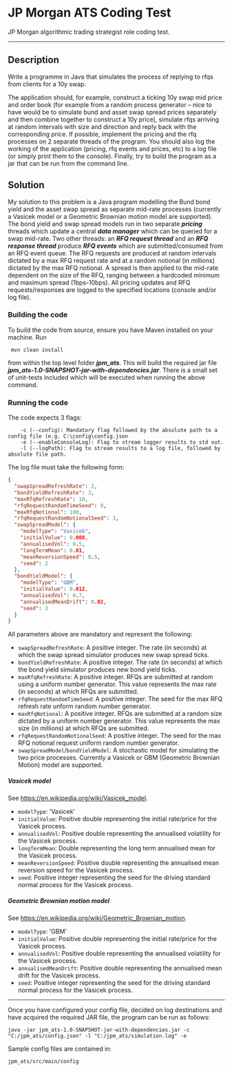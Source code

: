 # JP Morgan ATS Coding Test
JP Morgan algorithmic trading strategist role coding test.

---

## Description

Write a programme in Java that simulates the process of replying to rfqs from clients for a 10y swap.

The application should, for example, construct a ticking 10y swap mid price and order book (for example 
from a random process generator – nice to have would be to simulate bund and asset swap spread prices 
separately and then combine together to construct a 10y price), simulate rfqs arriving at random intervals 
with size and direction and reply back with the corresponding price. If possible, implement the pricing 
and the rfq processes on 2 separate threads of the program. You should also log the working of the 
application (pricing, rfq events and prices, etc) to a log file (or simply print them to the console). 
Finally, try to build the program as a jar that can be run from the command line.

## Solution

My solution to this problem is a Java program modelling the Bund bond yield and the asset swap spread as separate
mid-rate processes (currently a Vasicek model or a Geometric Brownian motion model are supported). The bond yield
and swap spread models run in two separate ***pricing*** threads which update a central ***data manager*** which
can be queried for a swap mid-rate. Two other threads: an ***RFQ request thread*** and an ***RFQ response thread*** 
produce ***RFQ events*** which are submitted/consumed from an RFQ event queue. The RFQ requests are produced at
random intervals dictated by a max RFQ request rate and at a random notional (in millions) dictated by the max RFQ 
notional. A spread is then applied to the mid-rate dependent on the size of the RFQ, ranging between a hardcoded minimum
and maximum spread (1bps-10bps). All pricing updates and RFQ requests/responses are logged to the specified locations
(console and/or log file).

### Building the code

To build the code from source, ensure you have Maven installed on your machine. Run 

` mvn clean install`

from within the top level folder ***jpm_ats***. This will build the required jar file
***jpm_ats-1.0-SNAPSHOT-jar-with-dependencies.jar***. There is a small set of unit-tests
included which will be executed when running the above command.

### Running the code

The code expects 3 flags:

```
    -c (--config): Mandatory flag followed by the absolute path to a config file (e.g. C:\config\config.json
    -e (--enableConsoleLog): Flag to stream logger results to std out.
    -l (--logPath): Flag to stream results to a log file, followed by absolute file path.
```

The log file must take the following form:

```json
{
  "swapSpreadRefreshRate": 2,
  "bondYieldRefreshRate": 3,
  "maxRfqRefreshRate": 10,
  "rfqRequestRandomTimeSeed": 0,
  "maxRfqNotional": 100,
  "rfqRequestRandomNotionalSeed": 1,
  "swapSpreadModel": {
    "modelType": "Vasicek",
    "initialValue": 0.008,
    "annualisedVol": 0.5,
    "longTermMean": 0.01,
    "meanReversionSpeed": 0.5,
    "seed": 2
  },
  "bondYieldModel": {
    "modelType": "GBM",
    "initialValue": 0.012,
    "annualisedVol": 0.7,
    "annualisedMeanDrift": 0.02,
    "seed": 3
  }
}
```

All parameters above are mandatory and represent the following:

* ```swapSpreadRefreshRate```: A positive integer. The rate (in seconds) at which the swap spread simulator produces new swap spread ticks.
* ```bondYieldRefreshRate```: A positive integer. The rate (in seconds) at which the bond yield simulator produces new bond yield ticks.
* ```maxRfqRefreshRate```: A positive integer. RFQs are submitted at random using a uniform number generator. This value represents the max 
rate (in seconds) at which RFQs are submitted.
* ```rfqRequestRandomTimeSeed```: A positive integer. The seed for the max RFQ refresh rate unform random number generator.
* ```maxRfqNotional```: A positive integer. RFQs are submitted at a random size dictated by a uniform number generator. This value 
represents the max size (in millions) at which RFQs are submitted.
* ```rfqRequestRandomNotionalSeed```: A positive integer. The seed for the max RFQ notional request uniform
random number generator.
* ```swapSpreadModel```/```bondYieldModel```: A stochastic model for simulating the two price processes. Currently 
a Vasicek or GBM (Geometric Brownian Motion) model are supported.

##### Vasicek model
See https://en.wikipedia.org/wiki/Vasicek_model.
* ```modelType```: 'Vasicek'
* ```initialValue```: Positive double representing the initial rate/price for the Vasicek process.
* ```annualisedVol```: Positive double representing the annualised volatility for the Vasicek process.
* ```longTermMean```: Double representing the long term annualised mean for the Vasicek process.
* ```meanReversionSpeed```: Positive double representing the annualised mean reversion speed for the Vasicek process.
* ```seed```: Positive integer representing the seed for the driving standard normal process for the Vasicek process.

##### Geometric Brownian motion model
See https://en.wikipedia.org/wiki/Geometric_Brownian_motion.
* ```modelType```: 'GBM'
* ```initialValue```: Positive double representing the initial rate/price for the Vasicek process.
* ```annualisedVol```: Positive double representing the annualised volatility for the Vasicek process.
* ````annualisedMeanDrift````: Positive double representing the annualised mean drift for the Vasicek process.
* ```seed```: Positive integer representing the seed for the driving standard normal process for the Vasicek process.

---

Once you have configured your config file, decided on log destinations and have acquired the required
JAR file, the program can be run as follows:

```java -jar jpm_ats-1.0-SNAPSHOT-jar-with-dependencies.jar -c "C:/jpm_ats/config.json" -l "C:/jpm_ats/simulation.log" -e```

Sample config files are contained in:

```jpm_ats/src/main/config```